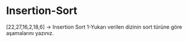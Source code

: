 # Insertion-Sort
[22,27,16,2,18,6] -> Insertion Sort  1-Yukarı verilen dizinin sort türüne göre aşamalarını yazınız.
